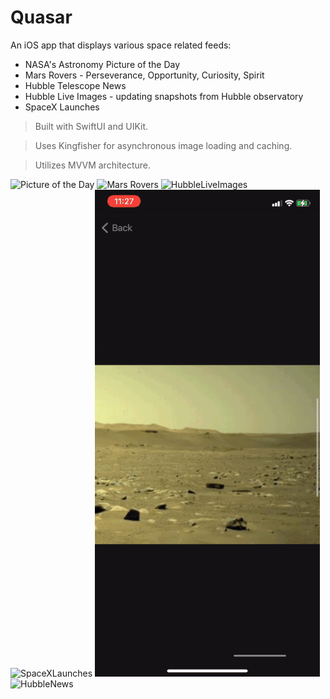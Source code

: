 
# Quasar
An iOS app that displays various space related feeds:
- NASA's Astronomy Picture of the Day
- Mars Rovers - Perseverance, Opportunity, Curiosity, Spirit
- Hubble Telescope News
- Hubble Live Images - updating snapshots from Hubble observatory
- SpaceX Launches

> Built with SwiftUI and UIKit.

> Uses Kingfisher for asynchronous image loading and caching.

> Utilizes MVVM architecture.

![Picture of the Day](GifDemo/gif1.gif)
![Mars Rovers](GifDemo/gif2.gif)
![HubbleLiveImages](GifDemo/gif5.gif)
![SpaceXLaunches](GifDemo/gif6.gif)
![Datepicker](GifDemo/gif3.gif)
![HubbleNews](GifDemo/gif4.gif)






